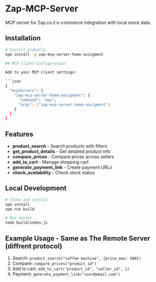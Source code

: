 # Zap-MCP-Server

MCP server for Zap.co.il e-commerce integration with local mock data.

## Installation

```bash
# Install globally
npm install -g zap-mcp-server-home-assigment

## MCP Client Configuration

Add to your MCP client settings:

```json
{
  "mcpServers": {
    "zap-mcp-server-home-assigment": {
      "command": "npx",
      "args": ["zap-mcp-server-home-assigment"]
    }
  }
}
```

## Features

- **product_search** - Search products with filters
- **get_product_details** - Get detailed product info
- **compare_prices** - Compare prices across sellers
- **add_to_cart** - Manage shopping cart
- **generate_payment_link** - Create payment URLs
- **check_availability** - Check stock status

## Local Development

```bash
# Clone and install
npm install
npm run build

# Run server
node build/index.js
```


## Example Usage - Same as The Remote Server (diffrent protocol)
1. Search: `product_search("coffee machine", {price_max: 500})`
2. Compare: `compare_prices("product_id")`
3. Add to cart: `add_to_cart("product_id", "seller_id", 1)`
4. Payment: `generate_payment_link("user@email.com")`